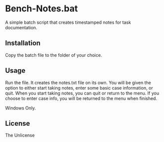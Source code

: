 # Bench-Notes.bat

A simple batch script that creates timestamped notes for task documentation.
 
## Installation

Copy the batch file to the folder of your choice. 

## Usage

Run the file. It creates the notes.txt file on its own. You will be given the option to either start taking notes, enter some basic case information, or quit. When you start taking notes, you can quit or return to the menu. If you choose to enter case info, you will be returned to the menu when finished.

Windows Only.


## License

The Unlicense

